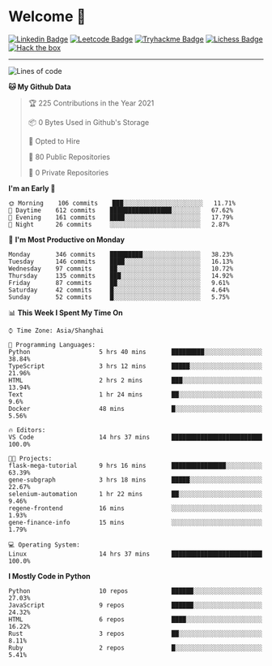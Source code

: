 # Welcome 👋

[![Linkedin Badge](https://img.shields.io/badge/-PedroTorres-blue?style=flat-square&logo=Linkedin&logoColor=white&link=https://www.linkedin.com/in/PedroTorres/)](https://www.linkedin.com/in/pedro-torres-cruz/)
[![Leetcode Badge](https://img.shields.io/badge/profile-leetcode-green)](https://leetcode.com/corfucinas/)
[![Tryhackme Badge](https://img.shields.io/badge/profile-tryhackme-blue)](https://tryhackme.com/p/Corfucinas/)
[![Lichess Badge](https://img.shields.io/badge/challenge_me-lichess-yellow)](https://lichess.org/@/Corfucinas)
[![Hack the box](https://img.shields.io/badge/hack_the_box-profile-red)](https://www.hackthebox.eu/profile/375826)

---

<!--START_SECTION:waka-->
![Lines of code](https://img.shields.io/badge/From%20Hello%20World%20I%27ve%20Written-1.4%20million%20lines%20of%20code-blue)

**🐱 My Github Data** 

> 🏆 225 Contributions in the Year 2021
 > 
> 📦 0 Bytes Used in Github's Storage 
 > 
> 💼 Opted to Hire
 > 
> 📜 80 Public Repositories 
 > 
> 🔑 0 Private Repositories  
 > 
**I'm an Early 🐤** 

```text
🌞 Morning    106 commits    ███░░░░░░░░░░░░░░░░░░░░░░   11.71% 
🌆 Daytime    612 commits    █████████████████░░░░░░░░   67.62% 
🌃 Evening    161 commits    ████░░░░░░░░░░░░░░░░░░░░░   17.79% 
🌙 Night      26 commits     ░░░░░░░░░░░░░░░░░░░░░░░░░   2.87%

```
📅 **I'm Most Productive on Monday** 

```text
Monday       346 commits    █████████░░░░░░░░░░░░░░░░   38.23% 
Tuesday      146 commits    ████░░░░░░░░░░░░░░░░░░░░░   16.13% 
Wednesday    97 commits     ██░░░░░░░░░░░░░░░░░░░░░░░   10.72% 
Thursday     135 commits    ███░░░░░░░░░░░░░░░░░░░░░░   14.92% 
Friday       87 commits     ██░░░░░░░░░░░░░░░░░░░░░░░   9.61% 
Saturday     42 commits     █░░░░░░░░░░░░░░░░░░░░░░░░   4.64% 
Sunday       52 commits     █░░░░░░░░░░░░░░░░░░░░░░░░   5.75%

```


📊 **This Week I Spent My Time On** 

```text
⌚︎ Time Zone: Asia/Shanghai

💬 Programming Languages: 
Python                   5 hrs 40 mins       █████████░░░░░░░░░░░░░░░░   38.84% 
TypeScript               3 hrs 12 mins       █████░░░░░░░░░░░░░░░░░░░░   21.96% 
HTML                     2 hrs 2 mins        ███░░░░░░░░░░░░░░░░░░░░░░   13.94% 
Text                     1 hr 24 mins        ██░░░░░░░░░░░░░░░░░░░░░░░   9.6% 
Docker                   48 mins             █░░░░░░░░░░░░░░░░░░░░░░░░   5.56%

🔥 Editors: 
VS Code                  14 hrs 37 mins      █████████████████████████   100.0%

🐱‍💻 Projects: 
flask-mega-tutorial      9 hrs 16 mins       ███████████████░░░░░░░░░░   63.39% 
gene-subgraph            3 hrs 18 mins       █████░░░░░░░░░░░░░░░░░░░░   22.67% 
selenium-automation      1 hr 22 mins        ██░░░░░░░░░░░░░░░░░░░░░░░   9.46% 
regene-frontend          16 mins             ░░░░░░░░░░░░░░░░░░░░░░░░░   1.93% 
gene-finance-info        15 mins             ░░░░░░░░░░░░░░░░░░░░░░░░░   1.79%

💻 Operating System: 
Linux                    14 hrs 37 mins      █████████████████████████   100.0%

```

**I Mostly Code in Python** 

```text
Python                   10 repos            ██████░░░░░░░░░░░░░░░░░░░   27.03% 
JavaScript               9 repos             ██████░░░░░░░░░░░░░░░░░░░   24.32% 
HTML                     6 repos             ████░░░░░░░░░░░░░░░░░░░░░   16.22% 
Rust                     3 repos             ██░░░░░░░░░░░░░░░░░░░░░░░   8.11% 
Ruby                     2 repos             █░░░░░░░░░░░░░░░░░░░░░░░░   5.41%

```



<!--END_SECTION:waka-->
